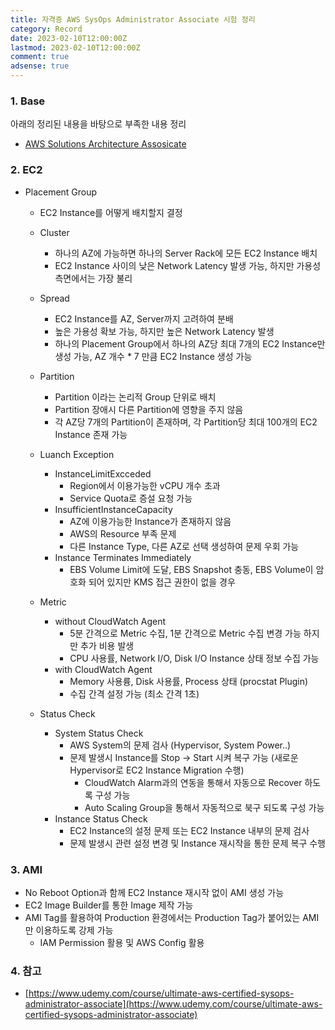 ```yaml
---
title: 자격증 AWS SysOps Administrator Associate 시험 정리
category: Record
date: 2023-02-10T12:00:00Z
lastmod: 2023-02-10T12:00:00Z
comment: true
adsense: true
---
```


### 1. Base

아래의 정리된 내용을 바탕으로 부족한 내용 정리

* [AWS Solutions Architecture Assosicate](https://ssup2.github.io/record/%EC%9E%90%EA%B2%A9%EC%A6%9D_AWS_Solutions_Architect_Associate/)

### 2. EC2

* Placement Group
  * EC2 Instance를 어떻게 배치할지 결정
  * Cluster
    * 하나의 AZ에 가능하면 하나의 Server Rack에 모든 EC2 Instance 배치
    * EC2 Instance 사이의 낮은 Network Latency 발생 가능, 하지만 가용성 측면에서는 가장 불리
  * Spread
    * EC2 Instance를 AZ, Server까지 고려하여 분배
    * 높은 가용성 확보 가능, 하지만 높은 Network Latency 발생
    * 하나의 Placement Group에서 하나의 AZ당 최대 7개의 EC2 Instance만 생성 가능, AZ 개수 * 7 만큼 EC2 Instance 생성 가능
  * Partition
    * Partition 이라는 논리적 Group 단위로 배치
    * Partition 장애시 다른 Partition에 영향을 주지 않음
    * 각 AZ당 7개의 Partition이 존재하며, 각 Partition당 최대 100개의 EC2 Instance 존재 가능

  * Luanch Exception
    * InstanceLimitExcceded
      * Region에서 이용가능한 vCPU 개수 초과
      * Service Quota로 증설 요청 가능
    * InsufficientInstanceCapacity
      * AZ에 이용가능한 Instance가 존재하지 않음
      * AWS의 Resource 부족 문제
      * 다른 Instance Type, 다른 AZ로 선택 생성하여 문제 우회 가능
    * Instance Terminates Immediately
      * EBS Volume Limit에 도달, EBS Snapshot 충동, EBS Volume이 암호화 되어 있지만 KMS 접근 권한이 없을 경우

  * Metric
    * without CloudWatch Agent
      * 5분 간격으로 Metric 수집, 1분 간격으로 Metric 수집 변경 가능 하지만 추가 비용 발생
      * CPU 사용률, Network I/O, Disk I/O Instance 상태 정보 수집 가능
    * with CloudWatch Agent
      * Memory 사용륭, Disk 사용률, Process 상태 (procstat Plugin)
      * 수집 간격 설정 가능 (최소 간격 1초)

  * Status Check
    * System Status Check
      * AWS System의 문제 검사 (Hypervisor, System Power..)
      * 문제 발생시 Instance를 Stop -> Start 시켜 복구 가능 (새로운 Hypervisor로 EC2 Instance Migration 수행)
        * CloudWatch Alarm과의 연동을 통해서 자동으로 Recover 하도록 구성 가능
        * Auto Scaling Group을 통해서 자동적으로 북구 되도록 구성 가능
    * Instance Status Check
      * EC2 Instance의 설정 문제 또는 EC2 Instance 내부의 문제 검사
      * 문제 발생시 관련 설정 변경 및 Instance 재시작을 통한 문제 복구 수행

### 3. AMI

* No Reboot Option과 함께 EC2 Instance 재시작 없이 AMI 생성 가능
* EC2 Image Builder를 통한 Image 제작 가능
* AMI Tag를 활용하여 Production 환경에서는 Production Tag가 붙어있는 AMI만 이용하도록 강제 가능
  * IAM Permission 활용 및 AWS Config 활용

### 4. 참고

* [https://www.udemy.com/course/ultimate-aws-certified-sysops-administrator-associate](https://www.udemy.com/course/ultimate-aws-certified-sysops-administrator-associate)
